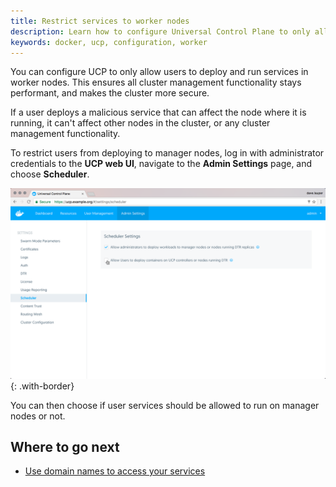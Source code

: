 ```yaml
---
title: Restrict services to worker nodes
description: Learn how to configure Universal Control Plane to only allow running services in worker nodes.
keywords: docker, ucp, configuration, worker
---
```


You can configure UCP to only allow users to deploy and run services in
worker nodes. This ensures all cluster management functionality stays
performant, and makes the cluster more secure.

If a user deploys a malicious service that can affect the node where it
is running, it can't affect other nodes in the cluster, or
any cluster management functionality.

To restrict users from deploying to manager nodes, log in with administrator
credentials to the **UCP web UI**, navigate to the **Admin Settings**
page, and choose **Scheduler**.

![](../../images/restrict-services-to-worker-nodes-1.png){: .with-border}

You can then choose if user services should be allowed to run on manager nodes
or not.

## Where to go next

* [Use domain names to access your services](use-domain-names-to-access-services.md)
